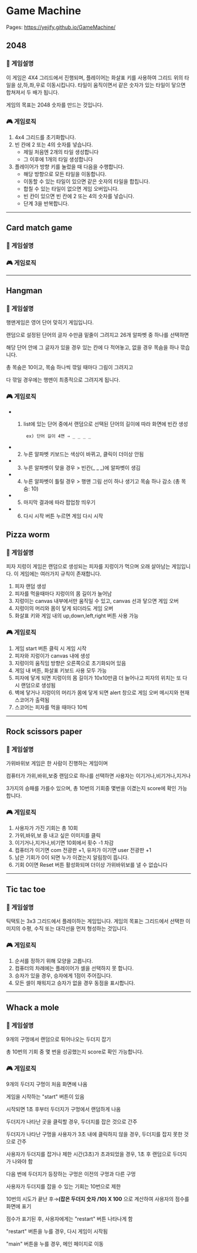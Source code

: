 # Game Machine
Pages: https://yejify.github.io/GameMachine/

## 2048

### 🏓 게임설명

이 게임은 4X4 그리드에서 진행되며, 플레이어는 화살표 키를 사용하여 그리드 위의 타일을 상,하,좌,우로 이동시킵니다. 타일이 움직이면서 같은 숫자가 있는 타일이 닿으면 합쳐져서 두 배가 됩니다.

게임의 목표는 2048 숫자를 만드는 것입니다.

### 🎮 게임로직

1. 4x4 그리드를 초기화합니다.
2. 빈 칸에 2 또는 4의 숫자를 넣습니다.
   - 제일 처음엔 2개의 타일 생성합니다
   - 그 이후에 1개의 타일 생성합니다
3. 플레이어가 방향 키를 눌렀을 때 다음을 수행합니다.
   - 해당 방향으로 모든 타일을 이동합니다.
   - 이동할 수 있는 타일이 있으면 같은 숫자의 타일을 합칩니다.
   - 합칠 수 있는 타일이 없으면 게임 오버입니다.
   - 빈 칸이 있으면 빈 칸에 2 또는 4의 숫자를 넣습니다.
   - 단계 3을 반복합니다.

---

## Card match game

### 🏓 게임설명

### 🎮 게임로직

---

## Hangman

### 🏓 게임설명

행맨게임은 영어 단어 맞히기 게임입니다.

랜덤으로 설정된 단어의 글자 수만큼 밑줄이 그려지고 26개 알파벳 중 하나를 선택하면

해당 단어 안에 그 글자가 있을 경우 있는 칸에 다 적어놓고, 없을 경우 목숨을 하나 깎습니다.

총 목숨은 10이고, 목숨 하나씩 깎일 때마다 그림이 그려지고

다 깎일 경우에는 행맨이 최종적으로 그려지게 됩니다.

### 🎮 게임로직

- 1.  list에 있는 단어 중에서 랜덤으로 선택된 단어의 길이에 따라 화면에 빈칸 생성

           ex) 단어 길이 4면 ⇒ _ _ _ _

- 2. 누른 알파벳 키보드는 색상이 바뀌고, 클릭이 더이상 안됨
- 3. 누른 알파벳이 맞을 경우 > 빈칸(\_ \_ \_)에 알파벳이 생김
- 4. 누른 알파벳이 틀릴 경우 > 행맨 그림 선이 하나 생기고 목숨 하나 감소 (총 목숨: 10)
- 5. 마지막 결과에 따라 팝업창 띄우기
- 6. 다시 시작 버튼 누르면 게임 다시 시작

## Pizza worm

### 🏓 게임설명
피자 지렁이 게임은 랜덤으로 생성되는 피자를 지렁이가 먹으며 오래 살아남는 게임입니다. 이 게임에는 여러가지 규칙이 존재합니다.
1. 피자 랜덤 생성
2. 피자를 먹을때마다 지렁이의 몸 길이가 늘어남
3. 지렁이는 canvas 내부에서만 움직일 수 있고, canvas 선과 닿으면 게임 오버
4. 지렁이의 머리와 몸이 닿게 되더라도 게임 오버
5. 화살표 키와 게임 내의 up,down,left,right 버튼 사용 가능

### 🎮 게임로직
1. 게임 start 버튼 클릭 시 게임 시작
2. 피자와 지렁이가 canvas 내에 생성
3. 지렁이의 움직임 방향은 오른쪽으로 초기화되어 있음
4. 게임 내 버튼, 화살표 키보드 사용 모두 가능
5. 피자에 닿게 되면 지렁이의 몸 길이가 10x10만큼 더 늘어나고 피자의 위치는 또 다시 랜덤으로 생성됨
6. 벽에 닿거나 지렁이의 머리가 몸에 닿게 되면 alert 창으로 게임 오버 메시지와 현재 스코어가 출력됨
7. 스코어는 피자를 먹을 때마다 10씩 

---

## Rock scissors paper

### 🏓 게임설명

가위바위보 게임은 한 사람이 진행하는 게임이며

컴퓨터가 가위,바위,보중 랜덤으로 하나를 선택하면 사용자는 이기거나,비기거나,지거나

3가지의 승패를 가를수 있으며, 총 10번의 기회중 몇번을 이겼는지 score에 확인 가능합니다.

### 🎮 게임로직

1. 사용자가 가진 기회는 총 10회
2. 가위,바위,보 중 내고 싶은 이미지를 클릭
3. 이기거나,지거나,비기면 10회에서 횟수 -1 차감
4. 컴퓨터가 이기면 com 전광판 +1, 유저가 이기면 user 전광판 +1
5. 남은 기회가 0이 되면 누가 이겼는지 알림창이 뜹니다.
6. 기회 0이면 Reset 버튼 활성화되며 더이상 가위바위보를 낼 수 없습니다

---

## Tic tac toe

### 🏓 게임설명
틱택토는 3x3 그리드에서 플레이하는 게임입니다.
게임의 목표는 그리드에서 선택한 이미지의 수평, 수직 또는 대각선을 먼저 형성하는 것입니다.

### 🎮 게임로직
1. 순서를 정하기 위해 모양을 고릅니다.
2. 컴퓨터의 차례에는 플레이어가 셀을 선택하지 못 합니다.
3. 승자가 있을 경우, 승자에게 1점이 주어집니다.
4. 모든 셀이 채워지고 승자가 없을 경우 동점을 표시합니다.
---

## Whack a mole

### 🏓 게임설명

9개의 구멍에서 랜덤으로 튀어나오는 두더지 잡기

총 10번의 기회 중 몇 번을 성공했는지 score로 확인 가능합니다.

### 🎮 게임로직

9개의 두더지 구멍이 처음 화면에 나옴

게임을 시작하는 "start" 버튼이 있음

시작되면 1초 후부터 두더지가 구멍에서 랜덤하게 나옴

두더지가 나타난 곳을 클릭할 경우, 두더지를 잡은 것으로 간주

두더지가 나타난 구멍을 사용자가 3초 내에 클릭하지 않을 경우, 두더지를 잡지 못한 것으로 간주

사용자가 두더지를 잡거나 제한 시간(3초)가 초과되었을 경우, 1초 후 랜덤으로 두더지가 나와야 함

다음 번에 두더지가 등장하는 구멍은 이전의 구멍과 다른 구멍

사용자가 두더지를 잡을 수 있는 기회는 10번으로 제한

10번의 시도가 끝난 후→**(잡은 두더지 숫자 /10) X 100** 으로 계산하여 사용자의 점수를 화면에 표기

점수가 표기된 후, 사용자에게는 "restart" 버튼 나타나게 함

"restart" 버튼을 누를 경우, 다시 게임이 시작됨

"main" 버튼을 누를 경우, 메인 페이지로 이동
